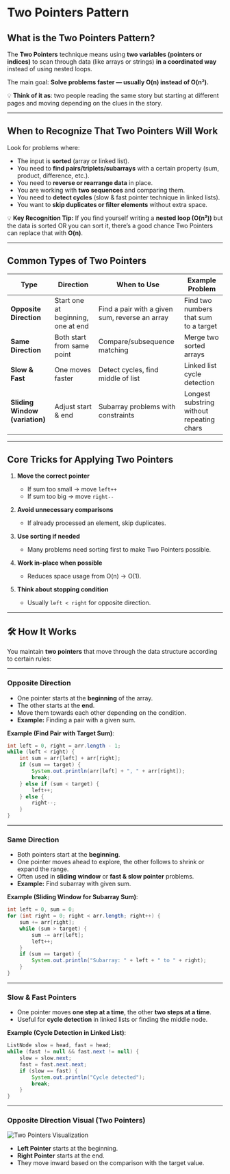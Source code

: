 #  Two Pointers Pattern

## What is the Two Pointers Pattern?

The **Two Pointers** technique means using **two variables (pointers or indices)** to scan through data (like arrays or strings) **in a coordinated way** instead of using nested loops.

The main goal: **Solve problems faster — usually O(n) instead of O(n²).**

💡 **Think of it as**: two people reading the same story but starting at different pages and moving depending on the clues in the story.

---

## When to Recognize That Two Pointers Will Work

Look for problems where:

* The input is **sorted** (array or linked list).
* You need to **find pairs/triplets/subarrays** with a certain property (sum, product, difference, etc.).
* You need to **reverse or rearrange data** in place.
* You are working with **two sequences** and comparing them.
* You need to **detect cycles** (slow & fast pointer technique in linked lists).
* You want to **skip duplicates or filter elements** without extra space.

💡 **Key Recognition Tip:**
If you find yourself writing a **nested loop (O(n²))** but the data is sorted OR you can sort it, there’s a good chance Two Pointers can replace that with **O(n)**.

---

## Common Types of Two Pointers

| Type                           | Direction                          | When to Use                                    | Example Problem                           |
| ------------------------------ | ---------------------------------- | ---------------------------------------------- | ----------------------------------------- |
| **Opposite Direction**         | Start one at beginning, one at end | Find a pair with a given sum, reverse an array | Find two numbers that sum to a target     |
| **Same Direction**             | Both start from same point         | Compare/subsequence matching                   | Merge two sorted arrays                   |
| **Slow & Fast**                | One moves faster                   | Detect cycles, find middle of list             | Linked list cycle detection               |
| **Sliding Window (variation)** | Adjust start & end                 | Subarray problems with constraints             | Longest substring without repeating chars |

---

## Core Tricks for Applying Two Pointers

1. **Move the correct pointer**

   * If sum too small → move `left++`
   * If sum too big → move `right--`

2. **Avoid unnecessary comparisons**

   * If already processed an element, skip duplicates.

3. **Use sorting if needed**

   * Many problems need sorting first to make Two Pointers possible.

4. **Work in-place when possible**

   * Reduces space usage from O(n) → O(1).

5. **Think about stopping condition**

   * Usually `left < right` for opposite direction.

---

## 🛠 How It Works

You maintain **two pointers** that move through the data structure according to certain rules:

---

### **Opposite Direction**

* One pointer starts at the **beginning** of the array.
* The other starts at the **end**.
* Move them towards each other depending on the condition.
* **Example:** Finding a pair with a given sum.

 **Example (Find Pair with Target Sum)**:

```java
int left = 0, right = arr.length - 1;
while (left < right) {
    int sum = arr[left] + arr[right];
    if (sum == target) {
        System.out.println(arr[left] + ", " + arr[right]);
        break;
    } else if (sum < target) {
        left++;
    } else {
        right--;
    }
}
```

---

### **Same Direction**

* Both pointers start at the **beginning**.
* One pointer moves ahead to explore, the other follows to shrink or expand the range.
* Often used in **sliding window** or **fast & slow pointer** problems.
* **Example:** Find subarray with given sum.

**Example (Sliding Window for Subarray Sum)**:

```java
int left = 0, sum = 0;
for (int right = 0; right < arr.length; right++) {
    sum += arr[right];
    while (sum > target) {
        sum -= arr[left];
        left++;
    }
    if (sum == target) {
        System.out.println("Subarray: " + left + " to " + right);
    }
}
```

---

### **Slow & Fast Pointers**

* One pointer moves **one step at a time**, the other **two steps at a time**.
* Useful for **cycle detection** in linked lists or finding the middle node.

**Example (Cycle Detection in Linked List)**:

```java
ListNode slow = head, fast = head;
while (fast != null && fast.next != null) {
    slow = slow.next;
    fast = fast.next.next;
    if (slow == fast) {
        System.out.println("Cycle detected");
        break;
    }
}
```

---

### Opposite Direction Visual (Two Pointers)

![Two Pointers Visualization](https://miro.medium.com/v2/resize\:fit:1400/1*iJ753jJDtXzC3kMw7LNqcg.gif)

* **Left Pointer** starts at the beginning.
* **Right Pointer** starts at the end.
* They move inward based on the comparison with the target value.

